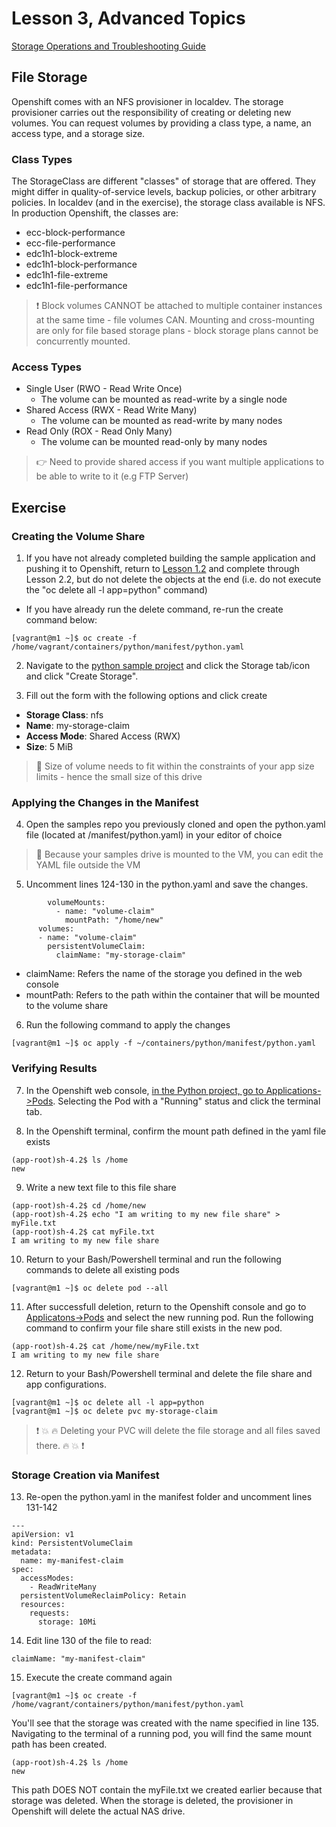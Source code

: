 # Lesson 3, Advanced Topics

[Storage Operations and Troubleshooting Guide](https://github.ford.com/Containers/k8s-platform/blob/master/Day2/CaaS_Applications/User_docs/storage_troubleshooting_day2_guide.md#storage-operations-and-troubleshooting-guide)

## File Storage

Openshift comes with an NFS provisioner in localdev. The storage provisioner carries out the responsibility of creating or deleting new volumes. You can request volumes by providing a class type, a name, an access type, and a storage size. 

### Class Types

The StorageClass are different "classes" of storage that are offered. They might differ in quality-of-service levels, backup policies, or other arbitrary policies. In localdev (and in the exercise), the storage class available is NFS. In production Openshift, the classes are: 

- ecc-block-performance
- ecc-file-performance
- edc1h1-block-extreme
- edc1h1-block-performance
- edc1h1-file-extreme
- edc1h1-file-performance

> :exclamation: Block volumes CANNOT be attached to multiple container instances at the same time - file volumes CAN. Mounting and cross-mounting are only for file based storage plans - block storage plans cannot be concurrently mounted.

### Access Types

- Single User (RWO - Read Write Once)
  - The volume can be mounted as read-write by a single node
- Shared Access (RWX - Read Write Many)
  - The volume can be mounted as read-write by many nodes
- Read Only (ROX - Read Only Many)
  - The volume can be mounted read-only by many nodes

> :point_right: Need to provide shared access if you want multiple applications to be able to write to it (e.g FTP Server)

## Exercise

### Creating the Volume Share

1. If you have not already completed building the sample application and pushing it to Openshift, return to [Lesson 1.2](https://github.ford.com/JPOTTE46/caas-workshop/blob/master/lesson1.2.md) and complete through Lesson 2.2, but do not delete the objects at the end (i.e. do not execute the "oc delete all -l app=python" command)

- If you have already run the delete command, re-run the create command below:

```
[vagrant@m1 ~]$ oc create -f /home/vagrant/containers/python/manifest/python.yaml
```

2. Navigate to the [python sample project](https://api.oc.local:8443/console/project/python/overview) and click the Storage tab/icon and click "Create Storage". 

3. Fill out the form with the following options and click create
- **Storage Class**: nfs
- **Name**: my-storage-claim
- **Access Mode**: Shared Access (RWX)
- **Size**: 5 MiB

> :floppy_disk: Size of volume needs to fit within the constraints of your app size limits - hence the small size of this drive

### Applying the Changes in the Manifest

4. Open the samples repo you previously cloned and open the python.yaml file (located at /manifest/python.yaml) in your editor of choice

> :raised_hands: Because your samples drive is mounted to the VM, you can edit the YAML file outside the VM

5. Uncomment lines 124-130 in the python.yaml and save the changes.

```
        volumeMounts:
          - name: "volume-claim"
            mountPath: "/home/new"
      volumes:
      - name: "volume-claim"
        persistentVolumeClaim:
          claimName: "my-storage-claim"
```

- claimName: Refers the name of the storage you defined in the web console
- mountPath: Refers to the path within the container that will be mounted to the volume share

6. Run the following command to apply the changes

```
[vagrant@m1 ~]$ oc apply -f ~/containers/python/manifest/python.yaml
```

### Verifying Results

7. In the Openshift web console, [in the Python project, go to Applications->Pods](https://api.oc.local:8443/console/project/python/browse/pods). Selecting the Pod with a "Running" status and click the terminal tab. 

8. In the Openshift terminal, confirm the mount path defined in the yaml file exists

```
(app-root)sh-4.2$ ls /home
new
```

9. Write a new text file to this file share

```
(app-root)sh-4.2$ cd /home/new
(app-root)sh-4.2$ echo "I am writing to my new file share" > myFile.txt
(app-root)sh-4.2$ cat myFile.txt
I am writing to my new file share
```

10. Return to your Bash/Powershell terminal and run the following commands to delete all existing pods

```
[vagrant@m1 ~]$ oc delete pod --all
```

11. After successfull deletion, return to the Openshift console and go to [Applicatons->Pods](https://api.oc.local:8443/console/project/python/browse/pods) and select the new running pod. Run the following command to confirm your file share still exists in the new pod. 

```
(app-root)sh-4.2$ cat /home/new/myFile.txt
I am writing to my new file share
```

12. Return to your Bash/Powershell terminal and delete the file share and app configurations.

```
[vagrant@m1 ~]$ oc delete all -l app=python
[vagrant@m1 ~]$ oc delete pvc my-storage-claim
```

> :exclamation: :collision: :fire: Deleting your PVC will delete the file storage and all files saved there. :fire: :collision: :exclamation:

### Storage Creation via Manifest

13. Re-open the python.yaml in the manifest folder and uncomment lines 131-142

```
---
apiVersion: v1
kind: PersistentVolumeClaim
metadata:
  name: my-manifest-claim
spec:
  accessModes:
    - ReadWriteMany
  persistentVolumeReclaimPolicy: Retain
  resources:
    requests:
      storage: 10Mi
```

14. Edit line 130 of the file to read:

```
claimName: "my-manifest-claim"
```

15. Execute the create command again
```
[vagrant@m1 ~]$ oc create -f /home/vagrant/containers/python/manifest/python.yaml
```

You'll see that the storage was created with the name specified in line 135. Navigating to the terminal of a running pod, you will find the same mount path has been created. 

```
(app-root)sh-4.2$ ls /home
new
```

This path DOES NOT contain the myFile.txt we created earlier because that storage was deleted. When the storage is deleted, the provisioner in Openshift will delete the actual NAS drive.  